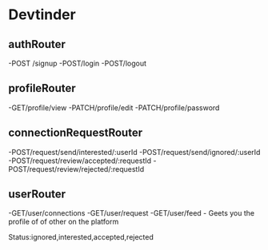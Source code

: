 # Devtinder


## authRouter
-POST /signup
-POST/login
-POST/logout

## profileRouter
-GET/profile/view
-PATCH/profile/edit
-PATCH/profile/password

## connectionRequestRouter
-POST/request/send/interested/:userId
-POST/request/send/ignored/:userId
-POST/request/review/accepted/:requestId
-POST/request/review/rejected/:requestId

## userRouter
-GET/user/connections
-GET/user/request
-GET/user/feed - Geets you the profile of of other on the platform


Status:ignored,interested,accepted,rejected

